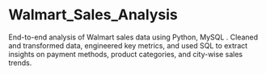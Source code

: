 # Walmart_Sales_Analysis
End-to-end analysis of Walmart sales data using Python, MySQL . Cleaned and transformed data, engineered key metrics, and used SQL to extract insights on payment methods, product categories, and city-wise sales trends.
